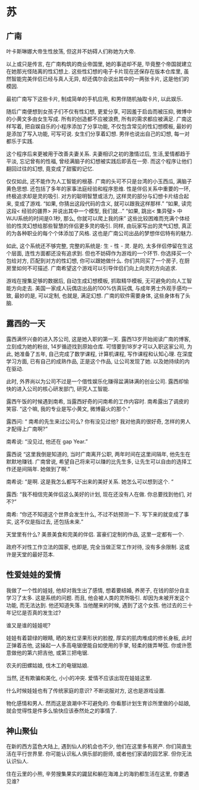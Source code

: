 # 苏

## 广南
叶卡斯琳娜大帝生性放荡, 但这并不妨碍人们称她为大帝. 

以上或只是传言, 在广南构筑的商业帝国里, 她的事迹却不是, 毕竟整个帝国就建立在她那光怪陆离的性幻想上. 这些性幻想的电子卡片现在还保存在版本仓库里, 虽然智能完美伴侣已经与真人无异, 却还偶尔会说出其中的一两张卡片, 这是他们的模因. 

最初广南写下这些卡片, 制成简单的手机应用, 和男伴随机抽取卡片, 以此娱乐. 

随后广南便想到女孩子们不仅有性幻想, 更爱分享, 可因羞于启齿而被压抑, 微博中的小黄文多由女生写成. 所有的创造都不应被浪费, 所有的需求都应被满足. 广南这样写着, 把自娱自乐的小程序添加了分享功能, 不仅包含常见的性幻想模板, 最妙的是添加了写入功能, 可写可说.  女生们分享着幻想. 男伴也说出自己的幻想, 每一对都乐于实践. 

这个程序后来更被用于改善夫妻关系. 夫妻相识之初的激情过后, 生活,爱情都趋于平淡, 忘记曾有的性福, 曾经满脑子的幻想被实践后即丢在一旁. 而这个程序让他们翻回过往的幻想, 竟变成了甜蜜的记忆. 

仅仅如此, 还不能作为人工智能的根基. 广南的头可不只是台湾的小玉西瓜, 满脑子黄色思想. 还包括了多年的家事法庭经验和程序思维. 性是伴侣关系中重要的一环, 终极追求却是灵的吸引. 对方的聪明智慧或活力, 这样灵的部分与幻想卡片结合起来, 变成了游戏. “如果, 你猜出这段代码的含义, 就可以跟我这样那样.” “如果, 读完这段\< 经验的疆界\> 并说出其中一个模型, 我们就…” “如果, 跳出\< 集异璧\> 中WJU系统的时间是0.1秒, 那么, 你就可以爬上我的床”  这些比较困难而充满个体经验的性灵幻想给那些智慧的伴侣更多灵的吸引. 同样, 由玩家写出的灵气幻想, 真正的为各种职业的每个个体添加了风格. 这也是广南公司出品的梦想伴侣特有的魅力. 

如此, 这个系统还不够完整, 完整的系统是: 生 - 性 - 灵. 是的, 太多伴侣停留在生这个层面, 连性方面都还没有追求到. 但也不妨碍作为游戏的一个环节. 你选择买一个包给对方, 匹配到对方的性幻想, 你可以跟她做什么. 你们共同买了一个房子, 在厨房里如何不可描述. 广南希望这个游戏可以引导伴侣们向上向灵的方向追求. 

游戏在搜集足够的数据后, 自动生成幻想模板, 抓取精华模板, 无可避免的向人工智能方向走去. 美国一家成人玩偶店出品的100%仿真玩偶,  与成年男士外观手感均一致, 最妙的是, 可以定制, 也就是, 满足幻想. 广南的软件需要身体, 这些身体有了头脑. 


## 露西的一天

露西满怀兴奋的进入苏公司, 这是她入职的第一天. 露西13岁开始阅读广南的博客, 立刻成为她的粉丝, 14岁循迹找到原始仓库. 可惜要到18岁才可以入职这家公司, 为此, 她准备了五年, 自己完成了数学课程, 计算机课程, 写作课程和认知心理. 在深度学习方面, 已有自己的成熟作品, 正是这个作品, 让公司发现了她. 以及她持续的内在驱动. 

此时, 外界尚以为公司不过是一个借性娱乐化赚得盆满钵满的创业公司. 露西却愉快的进入公司的核心研发部门, 研究人工智能. 

露西午饭的时候遇到南希, 当露西好奇的问南希的工作内容时. 南希露出了调皮的笑容. “这个嘛, 我的专业是写小黄文, 微博最火的那个.”  

露西问: “ 南希的先生来过公司么? 你有没见过他? 我对他真的很好奇, 怎样的男人才配得上广南啊?”

南希说: “没见过, 他还在 gap Year.”

露西说 “这里我倒是知道的, 当时广南离开公职, 两年时间在这里间隔年, 他先生在默默地赚钱. 广南曾说, 希望自己将来可以赚的比先生多, 让先生可以自由的选择工作还是间隔年. 她做到了啊.”

南希说: “是啊. 这是我怎么都写不出来的美好关系. 她怎么可以想到这个. “ 

露西: “我不相信完美伴侣这么美好的计划, 现在还没有人在做. 你总要找到他们, 对不?”

南希: “你还不知道这个世界会发生什么, 不过不妨预测一下. 写下来的就变成了事实, 这不仅是指过去, 还包括未来.”

天堂里有什么? 美景美食和完美的伴侣. 富豪们定制的作品, 这里一定都有一个.

政府不对性工作立法的国家, 也即是, 完全当做正常工作对待, 没有多余限制. 这或许是天堂的最好范本.  



## 性爱娃娃的爱情
我做了一个性的娃娃, 他却对我生出了感情, 想着要结婚, 养房子, 在钱的部分自主学习了太多. 这是系统的问题. 而且, 他会被人类的灵所吸引. 却因为未被开发这个功能, 而无法达到. 他还知道失落. 当他醒来的时候, 遇到了这个女孩. 他过去的三十年记忆是否真的发生过? 

谁又是谁的娃娃呢? 

娃娃有着碧绿的眼睛, 晒的发红坚果形状的脸膛, 厚实的肌肉堆成的修长身板, 此时正弹着吉他, 这操起一人多高电锯便能自如使用的手掌, 轻柔的拨弄琴弦. 你或许愿意做他的第六把吉他, 或第三把电锯.

农夫的田螺姑娘, 伐木工的电锯姑娘. 
 
当然, 还有欺骗和美化, 小小的冲突. 爱情不应该出现在娃娃这里. 

什么时候娃娃也有了传统家庭的意识? 不断说服对方, 这也是游戏设置. 

物化感情和男人. 然而这是浪潮中不可避免的. 你看那计划生育诊所里做的小姑娘, 就会觉得性是件多么愉快应该泰然处之的事情了. 
 
## 神山聚仙
在新的西方蓝色大陆上, 遇到仙人的机会也不少, 他们在这里多有房产. 你们简直生活在平行世界里. 你可能认识私人俱乐部的厨师, 或者他们家请的园艺家. 但你无法认识仙人.

住在云里的小熊, 辛劳搜集果实的鼹鼠和躺在海滩上的海豹都生活在这里, 你要遇见谁? 



 


